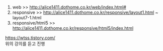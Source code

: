 1. web >> http://alice1411.dothome.co.kr/web/index.html# <br>
2. responsive >> http://alice1411.dothome.co.kr/responsive/layout1.html ~ layout7-1.html<br>
3. responsive/html5 >> http://alice1411.dothome.co.kr/responsive/html5/index.html

https://wtss.tistory.com/<br>
위의 강의를 듣고 진행
